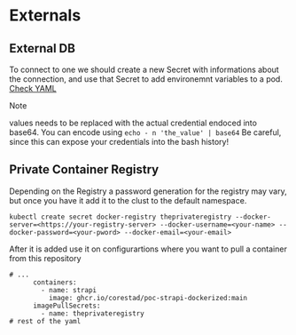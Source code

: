 # Externals

## External DB
To connect to one we should create a new Secret with informations about the connection, and use that Secret to add environemnt variables to a pod.
[Check YAML](connect-to-db.yaml)

> [!NOTE]
> values needs to be replaced with the actual credential endoced into base64. You can encode using 
> ```echo - n 'the_value' | base64```
> Be careful, since this can expose your credentials into the bash history!


## Private Container Registry
Depending on the Registry a password generation for the registry may vary, but once you have it add it to the clust to the default namespace.

```
kubectl create secret docker-registry theprivateregistry --docker-server=<https://your-registry-server> --docker-username=<your-name> --docker-password=<your-pword> --docker-email=<your-email>
```

After it is added use it on configurartions where you want to pull a container from this repository

```
# ...
      containers:
        - name: strapi
          image: ghcr.io/corestad/poc-strapi-dockerized:main
      imagePullSecrets:
        - name: theprivateregistry
# rest of the yaml

```

